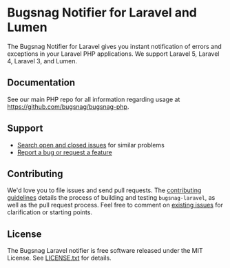 Bugsnag Notifier for Laravel and Lumen
=====================================

The Bugsnag Notifier for Laravel gives you instant notification of errors and
exceptions in your Laravel PHP applications. We support Laravel 5, Laravel 4,
Laravel 3, and Lumen.


## Documentation

See our main PHP repo for all information regarding usage at https://github.com/bugsnag/bugsnag-php.


## Support

* [Search open and closed issues](https://github.com/bugsnag/bugsnag-laravel/issues?utf8=✓&q=is%3Aissue) for similar problems
* [Report a bug or request a feature](https://github.com/bugsnag/bugsnag-laravel/issues/new)


## Contributing

We'd love you to file issues and send pull requests. The [contributing
guidelines](https://github.com/bugsnag/bugsnag-laravel/CONTRIBUTING.md) details
the process of building and testing `bugsnag-laravel`, as well as the pull
request process. Feel free to comment on [existing
issues](https://github.com/bugsnag/bugsnag-laravel/issues) for clarification or
starting points.


## License

The Bugsnag Laravel notifier is free software released under the MIT License.
See [LICENSE.txt](LICENSE.txt) for details.
